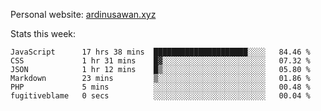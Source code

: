 Personal website: [ardinusawan.xyz](https://ardinusawan.xyz)

Stats this week:
<!--START_SECTION:waka-->

```text
JavaScript      17 hrs 38 mins  █████████████████████░░░░   84.46 %
CSS             1 hr 31 mins    █▓░░░░░░░░░░░░░░░░░░░░░░░   07.32 %
JSON            1 hr 12 mins    █▒░░░░░░░░░░░░░░░░░░░░░░░   05.80 %
Markdown        23 mins         ▒░░░░░░░░░░░░░░░░░░░░░░░░   01.86 %
PHP             5 mins          ░░░░░░░░░░░░░░░░░░░░░░░░░   00.48 %
fugitiveblame   0 secs          ░░░░░░░░░░░░░░░░░░░░░░░░░   00.04 %
```

<!--END_SECTION:waka-->
